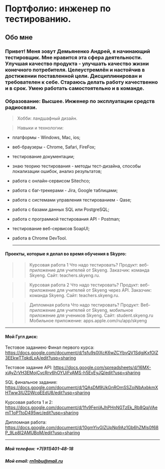 # Портфолио: инженер по тестированию.

## Обо мне

### Привет! Меня зовут Демьяненко Андрей, я начинающий тестировщик. Мне нравится эта сфера деятельности. Улучшая качество продукта - улучшать качество жизни конечного потребителя. Целеустремлён и настойчив в достижении поставленной цели. Дисциплинирован и требователен к себе. Стараюсь делать работу качественно и в срок. Умею работать самостоятельно и в команде.

### Образование: Высшее. Инженер по эксплуатации средств радиосвязи.

> Хобби: ландшафный дизайн.

> Навыки и технологии:
- платформы - Windows, Mac, ios;
- веб-браузеры - Chrome, Safari, FireFox;
- тестирование документации;
- знаю теорию тестирования - методы тест-дизайна, способы локализации ошибок, анализ результатов;
- работа с онлайн-сервисом Sitechco;
- работа с баг-трекерами - Jira, Google таблицами; 
- работа с системами управления тестированием - Qase;
- работа с базами данных SQL или PostgreSQL;
- работа с программой тестирования API  - Postman;
- тестирование веб-сервисов SoapUI;
- работа в Chrome DevTool.

  ---
#### Проекты, которые я делал во время обучения в Skypro:
>> Курсовая работа 1
Что надо тестировать?
Продукт: веб-приложение для учителей от Skyeng.
Заказчик: команда Skyeng.
Сайт: teachers.skyeng.ru.

>> Курсовая работа 2
Что надо тестировать?
Продукт: веб-приложение для учителей от Skyeng через API.
Заказчик: команда Skyeng.
Сайт: teachers.skyeng.ru.

>> Дипломная работа
Что надо тестировать?
Продукт: Веб-приложение для учителей от Skyeng, мобильное приложение для учеников Skyeng.
Сайт: student.skyeng.ru
Мобильное приложение: apps.apple.com/ru/app/skyeng

---
#### Мой Гугл диск:

Тестовое заданиею Финал первого курса: https://docs.google.com/document/d/1sfu9s0IXcK6wZCYbvQV1SdgjKxfOlZ3EEkwTTqkdLxA/edit?usp=sharing

Тестовое задание API: https://docs.google.com/spreadsheets/d/16MX-xiAyZrVH3EMojCvcRrv6hOYUiFvAMS-h5EvEyJQ/edit?usp=sharing

SQL финальное задание: https://docs.google.com/document/d/1QAsDM9UkGnROmSSZoiNbAxbkmXHTww3lUZDWcqEEdU8/edit?usp=sharing

Курсовая работа 1 и 2: https://docs.google.com/document/d/1fv9FenIAJhPHnNGTzEk_Rb8QqjVAemT1oPTtoD495wc/edit?usp=sharing

Дипломная работа: https://docs.google.com/document/d/10gmYivGlZUpNp9Az1Gb6hZMIs0f68P_9Lp8I2AMUBoM/edit?usp=sharing

---
##### Мой телефон: +7(911)401-48-18

##### Мой email: rn1nbu@mail.ru

